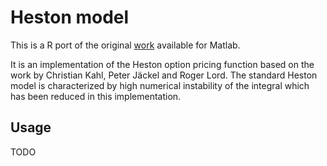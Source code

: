 # Heston model

This is a R port of the original [work](https://github.com/jcfrei/Heston) available for Matlab.

It is an implementation of the Heston option pricing function based on the work by Christian Kahl, Peter Jäckel and Roger Lord. The standard Heston model is characterized by high numerical instability of the integral which has been reduced in this implementation. 


## Usage

TODO